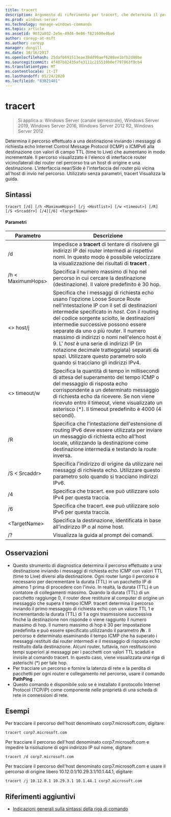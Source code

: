 ```yaml
---
title: tracert
description: Argomento di riferimento per tracert, che determina il percorso effettuato a una destinazione, inviando Internet Control Message Protocol (ICMP) Echo Requests o messaggi ICMPv6 alla destinazione con valori di campo time to Live (TTL) a incremento incrementale.
ms.prod: windows-server
ms.technology: manage-windows-commands
ms.topic: article
ms.assetid: 9032a032-2e5e-49d4-9e86-f821600e4ba6
author: coreyp-at-msft
ms.author: coreyp
manager: dongill
ms.date: 10/16/2017
ms.openlocfilehash: 25dafb691513eae38dd99aef6288ee1bfb2d80be
ms.sourcegitcommit: 4f407b82435afe3111c215510b0ef797863f9cb4
ms.translationtype: MT
ms.contentlocale: it-IT
ms.lasthandoff: 05/24/2020
ms.locfileid: "83821401"
---
```

# <a name="tracert"></a>tracert

> Si applica a: Windows Server (canale semestrale), Windows Server 2019, Windows Server 2016, Windows Server 2012 R2, Windows Server 2012

Determina il percorso effettuato a una destinazione inviando i messaggi di richiesta echo Internet Control Message Protocol (ICMP) o ICMPv6 alla destinazione con valori di campo TTL (time to Live) che aumentano in modo incrementale. Il percorso visualizzato è l'elenco di interfacce router vicino/laterali dei router nel percorso tra un host di origine e una destinazione. L'interfaccia near/Side è l'interfaccia del router più vicina all'host di invio nel percorso. Utilizzato senza parametri, tracert Visualizza la guida.

## <a name="syntax"></a>Sintassi
```
tracert [/d] [/h <MaximumHops>] [/j <Hostlist>] [/w <timeout>] [/R] [/S <Srcaddr>] [/4][/6] <TargetName>
```
#### <a name="parameters"></a>Parametri
|Parametro|Descrizione|
|-------|--------|
|/d|Impedisce a **tracert** di tentare di risolvere gli indirizzi IP dei router intermedi ai rispettivi nomi. In questo modo è possibile velocizzare la visualizzazione dei risultati di **tracert** .|
|/h \< MaximumHops>|Specifica il numero massimo di hop nel percorso in cui cercare la destinazione (destinazione). Il valore predefinito è 30 hop.|
|\<> host/j|Specifica che i messaggi di richiesta echo usano l'opzione Loose Source Route nell'intestazione IP con il set di destinazioni intermedie specificato in *host*. Con il routing del codice sorgente sciolto, le destinazioni intermedie successive possono essere separate da uno o più router. Il numero massimo di indirizzi o nomi nell'elenco host è 9. L' *host* è una serie di indirizzi IP (in notazione decimale tratteggiata) separati da spazi. Utilizzare questo parametro solo quando si tracciano gli indirizzi IPv4.|
|\<> timeout/w|Specifica la quantità di tempo in millisecondi di attesa del superamento del tempo ICMP o del messaggio di risposta echo corrispondente a un determinato messaggio di richiesta echo da ricevere. Se non viene ricevuto entro il timeout, viene visualizzato un asterisco (*). Il timeout predefinito è 4000 (4 secondi).|
|/R|Specifica che l'intestazione dell'estensione di routing IPv6 deve essere utilizzata per inviare un messaggio di richiesta echo all'host locale, utilizzando la destinazione come destinazione intermedia e testando la route inversa.|
|/S \< Srcaddr>|Specifica l'indirizzo di origine da utilizzare nei messaggi di richiesta echo. Utilizzare questo parametro solo quando si tracciano indirizzi IPv6.|
|/4|Specifica che tracert. exe può utilizzare solo IPv4 per questa traccia.|
|/6|Specifica che tracert. exe può utilizzare solo IPv6 per questa traccia.|
|\<TargetName>|Specifica la destinazione, identificata in base all'indirizzo IP o al nome host.|
|/?|Visualizza la guida al prompt dei comandi.|

## <a name="remarks"></a>Osservazioni
-   Questo strumento di diagnostica determina il percorso effettuato a una destinazione inviando i messaggi di richiesta echo ICMP con valori TTL (time to Live) diversi alla destinazione. Ogni router lungo il percorso è necessario per decrementare la durata (TTL) in un pacchetto IP di almeno 1 prima di procedere con l'invio. In realtà, la durata (TTL) è un contatore di collegamenti massimo. Quando la durata (TTL) di un pacchetto raggiunge 0, il router deve restituire al computer di origine un messaggio che supera il tempo ICMP. tracert determina il percorso inviando il primo messaggio di richiesta echo con un valore TTL 1 e incrementando la durata (TTL) di 1 a ogni trasmissione successiva finché la destinazione non risponde o viene raggiunto il numero massimo di hop. Il numero massimo di hop è 30 per impostazione predefinita e può essere specificato utilizzando il parametro **/h** . Il percorso è determinato esaminando il tempo ICMP che ha superato i messaggi restituiti dai router intermedi e il messaggio di risposta echo restituito dalla destinazione. Alcuni router, tuttavia, non restituiscono tempi superiori ai messaggi per i pacchetti con valori TTL scaduti e invisile al comando tracert. In questo caso, viene visualizzata una riga di asterischi (*) per tale hop.
-   Per tracciare un percorso e fornire la latenza di rete e la perdita di pacchetti per ogni router e collegamento nel percorso, usare il comando **PathPing** .
-   Questo comando è disponibile solo se è installato il protocollo Internet Protocol (TCP/IP) come componente nelle proprietà di una scheda di rete in connessioni di rete.

## <a name="examples"></a>Esempi
Per tracciare il percorso dell'host denominato corp7.microsoft.com, digitare:
```
tracert corp7.microsoft.com
```
Per tracciare il percorso dell'host denominato corp7.microsoft.com e impedire la risoluzione di ogni indirizzo IP sul nome, digitare:
```
tracert /d corp7.microsoft.com
```
Per tracciare il percorso dell'host denominato corp7.microsoft.com e usare il percorso di origine libero 10.12.0.1/10.29.3.1/10.1.44.1, digitare:
```
tracert /j 10.12.0.1 10.29.3.1 10.1.44.1 corp7.microsoft.com
```
## <a name="additional-references"></a>Riferimenti aggiuntivi
- [Indicazioni generali sulla sintassi della riga di comando](command-line-syntax-key.md)
